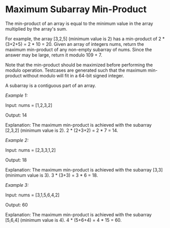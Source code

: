 # Maximum Subarray Min-Product

The min-product of an array is equal to the minimum value in the array multiplied by the array's sum.

For example, the array [3,2,5] (minimum value is 2) has a min-product of 2 * (3+2+5) = 2 * 10 = 20.
Given an array of integers nums, return the maximum min-product of any non-empty subarray of nums. Since the answer may be large, return it modulo 109 + 7.

Note that the min-product should be maximized before performing the modulo operation. Testcases are generated such that the maximum min-product without modulo will fit in a 64-bit signed integer.

A subarray is a contiguous part of an array.

*Example 1:*

Input: nums = [1,2,3,2]

Output: 14

Explanation: The maximum min-product is achieved with the subarray [2,3,2] (minimum value is 2).
2 * (2+3+2) = 2 * 7 = 14.

*Example 2:*

Input: nums = [2,3,3,1,2]

Output: 18

Explanation: The maximum min-product is achieved with the subarray [3,3] (minimum value is 3).
3 * (3+3) = 3 * 6 = 18.

*Example 3:*

Input: nums = [3,1,5,6,4,2]

Output: 60

Explanation: The maximum min-product is achieved with the subarray [5,6,4] (minimum value is 4).
4 * (5+6+4) = 4 * 15 = 60.